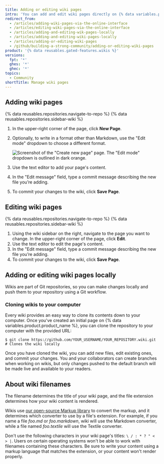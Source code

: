 ```yaml
---
title: Adding or editing wiki pages
intro: 'You can add and edit wiki pages directly on {% data variables.product.product_name %} or locally using the command line.'
redirect_from:
  - /articles/adding-wiki-pages-via-the-online-interface
  - /articles/editing-wiki-pages-via-the-online-interface
  - /articles/adding-and-editing-wik-pages-locally
  - /articles/adding-and-editing-wiki-pages-locally
  - /articles/adding-or-editing-wiki-pages
  - /github/building-a-strong-community/adding-or-editing-wiki-pages
product: '{% data reusables.gated-features.wikis %}'
versions:
  fpt: '*'
  ghes: '*'
  ghec: '*'
topics:
  - Community
shortTitle: Manage wiki pages
---
```


## Adding wiki pages

{% data reusables.repositories.navigate-to-repo %}
{% data reusables.repositories.sidebar-wiki %}
1. In the upper-right corner of the page, click **New Page**.
1. Optionally, to write in a format other than Markdown, use the "Edit mode" dropdown to choose a different format.

   ![Screenshot of the "Create new page" page. The "Edit mode" dropdown is outlined in dark orange.](/assets/images/help/wiki/wiki-edit-mode-dropdown.png)

1. Use the text editor to add your page's content.
1. In the "Edit message" field, type a commit message describing the new file you’re adding.
1. To commit your changes to the wiki, click **Save Page**.

## Editing wiki pages

{% data reusables.repositories.navigate-to-repo %}
{% data reusables.repositories.sidebar-wiki %}
1. Using the wiki sidebar on the right, navigate to the page you want to change. In the upper-right corner of the page, click **Edit**.
1. Use the text editor to edit the page's content.
1. In the "Edit message" field, type a commit message describing the new file you’re adding.
1. To commit your changes to the wiki, click **Save Page**.

## Adding or editing wiki pages locally

Wikis are part of Git repositories, so you can make changes locally and push them to your repository using a Git workflow.

### Cloning wikis to your computer

Every wiki provides an easy way to clone its contents down to your computer.
Once you've created an initial page on {% data variables.product.product_name %}, you can clone the repository to your computer with the provided URL:

```shell
$ git clone https://github.com/YOUR_USERNAME/YOUR_REPOSITORY.wiki.git
# Clones the wiki locally
```

Once you have cloned the wiki, you can add new files, edit existing ones, and commit your changes. You and your collaborators can create branches when working on wikis, but only changes pushed to the default branch will be made live and available to your readers.

## About wiki filenames

The filename determines the title of your wiki page, and the file extension determines how your wiki content is rendered.

Wikis use [our open-source Markup library](https://github.com/github/markup) to convert the markup, and it determines which converter to use by a file's extension. For example, if you name a file _foo.md_ or _foo.markdown_, wiki will use the Markdown converter, while a file named _foo.textile_ will use the Textile converter.

Don't use the following characters in your wiki page's titles: `\ / : * ? " < > |`. Users on certain operating systems won't be able to work with filenames containing these characters. Be sure to write your content using a markup language that matches the extension, or your content won't render properly.
